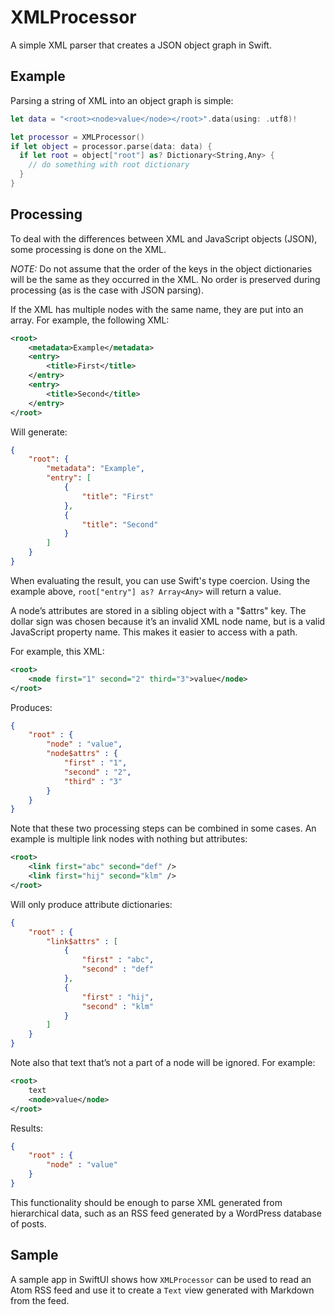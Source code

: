 # XMLProcessor
A simple XML parser that creates a JSON object graph in Swift.

## Example

Parsing a string of XML into an object graph is simple:

```swift
let data = "<root><node>value</node></root>".data(using: .utf8)!

let processor = XMLProcessor()
if let object = processor.parse(data: data) {
  if let root = object["root"] as? Dictionary<String,Any> {
    // do something with root dictionary
  }
}
```

## Processing

To deal with the differences between XML and JavaScript objects (JSON), some processing is done on the XML.

_NOTE:_ Do not assume that the order of the keys in the object dictionaries will be the same as they occurred in the XML. No order is preserved during processing (as is the case with JSON parsing).

If the XML has multiple nodes with the same name, they are put into an array. For example, the following XML:

```xml
<root>
	<metadata>Example</metadata>
	<entry>
		<title>First</title>
	</entry>
	<entry>
		<title>Second</title>
	</entry>
</root>		
```

Will generate:

```json
{
	"root": {
		"metadata": "Example",
		"entry": [
			{
				"title": "First"
			},
			{
				"title": "Second"
			}
		]
	}
}
```

When evaluating the result, you can use Swift's type coercion. Using the example above, `root["entry"] as? Array<Any>` will return a value.

A node’s attributes are stored in a sibling object with a "$attrs" key. The dollar sign was chosen because it’s an invalid XML node name, but is a valid JavaScript property name. This makes it easier to access with a path.

For example, this XML:

```xml
<root>
	<node first="1" second="2" third="3">value</node>
</root>
```

Produces:

```json
{
	"root" : {
		"node" : "value",
		"node$attrs" : {
			"first" : "1",
			"second" : "2",
			"third" : "3"
		}
	}
}
```

Note that these two processing steps can be combined in some cases. An example is multiple link nodes with nothing but attributes:

```xml
<root>
	<link first="abc" second="def" />
	<link first="hij" second="klm" />
</root>
```

Will only produce attribute dictionaries:
 
```json
{
	"root" : {
		"link$attrs" : [
			{
				"first" : "abc",
				"second" : "def"
			},
			{
				"first" : "hij",
				"second" : "klm"
			}
		]
	}
}
```

Note also that text that’s not a part of a node will be ignored. For example:

```xml
<root>
	text
	<node>value</node>
</root>
```

Results:

```json
{
	"root" : {
		"node" : "value"
	}
}
```

This functionality should be enough to parse XML generated from hierarchical data, such as an RSS feed generated by a WordPress database of posts.

## Sample

A sample app in SwiftUI shows how `XMLProcessor` can be used to read an Atom RSS feed and use it to create a `Text` view generated with Markdown from the feed.

